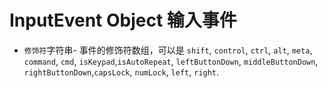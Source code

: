 # InputEvent Object 输入事件

* `修饰符`字符串[](可选)- 事件的修饰符数组，可以是 `shift`, `control`, `ctrl`, `alt`, `meta`, `command`, `cmd`, `isKeypad`,`isAutoRepeat`, `leftButtonDown`, `middleButtonDown`, `rightButtonDown`,`capsLock`, `numLock`, `left`, `right`.
